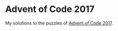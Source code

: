 # Advent of Code 2017

My solutions to the puzzles of [Advent of Code 2017](http://adventofcode.com/2017).
